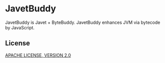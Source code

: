 # JavetBuddy

JavetBuddy is Javet + ByteBuddy. JavetBuddy enhances JVM via bytecode by JavaScript.

## License

[APACHE LICENSE, VERSION 2.0](LICENSE)
